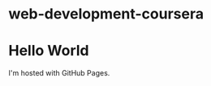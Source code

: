 # web-development-coursera
<!DOCTYPE html>
<html>
<body>
<h1>Hello World</h1>
<p>I'm hosted with GitHub Pages.</p>
</body>
</html>
